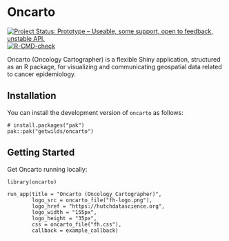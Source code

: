 # Oncarto

<!-- badges: start -->
[![Project Status: Prototype – Useable, some support, open to feedback, unstable API.](https://getwilds.org/badges/badges/prototype.svg)](https://getwilds.org/badges/#prototype)
[![R-CMD-check](https://github.com/getwilds/oncarto/actions/workflows/R-CMD-check.yaml/badge.svg)](https://github.com/getwilds/oncarto/actions/workflows/R-CMD-check.yaml)
<!-- badges: end -->

Oncarto (Oncology Cartographer) is a flexible Shiny application, structured
as an R package, for visualizing and communicating geospatial data related to
cancer epidemiology.

## Installation

You can install the development version of `oncarto` as follows:

```{r}
# install.packages("pak")
pak::pak("getwilds/oncarto")
```

## Getting Started

Get Oncarto running locally:

```{r}
library(oncarto)

run_app(title = "Oncarto (Oncology Cartographer)", 
        logo_src = oncarto_file("fh-logo.png"), 
        logo_href = "https://hutchdatascience.org", 
        logo_width = "155px", 
        logo_height = "35px", 
        css = oncarto_file("fh.css"), 
        callback = example_callback)
```
